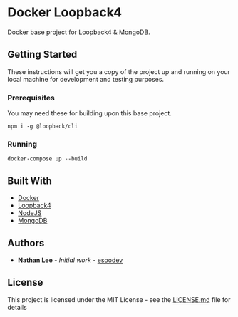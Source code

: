 # Docker Loopback4

Docker base project for Loopback4 & MongoDB.

## Getting Started

These instructions will get you a copy of the project up and running on your local machine for development and testing purposes.

### Prerequisites

You may need these for building upon this base project.

```
npm i -g @loopback/cli
```

### Running

```
docker-compose up --build
```

## Built With

-   [Docker](https://www.docker.com/)
-   [Loopback4](http://v4.loopback.io/)
-   [NodeJS](https://nodejs.org/en/)
-   [MongoDB](https://www.mongodb.com/)

## Authors

-   **Nathan Lee** - _Initial work_ - [esoodev](https://github.com/esoodev)

## License

This project is licensed under the MIT License - see the [LICENSE.md](LICENSE.md) file for details
